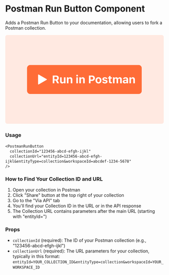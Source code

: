# Postman Run Button Component

Adds a Postman Run Button to your documentation, allowing users to fork a Postman collection.

<img alt="Postman Run Button" src="postman-run-button.png" width="800" />

### Usage

```mdx
<PostmanRunButton 
  collectionId="123456-abcd-efgh-ijkl" 
  collectionUrl="entityId=123456-abcd-efgh-ijkl&entityType=collection&workspaceId=abcdef-1234-5678"
/>
```

### How to Find Your Collection ID and URL

1. Open your collection in Postman
2. Click "Share" button at the top right of your collection
3. Go to the "Via API" tab
4. You'll find your Collection ID in the URL or in the API response
5. The Collection URL contains parameters after the main URL (starting with "entityId=")

### Props

- `collectionId` (required): The ID of your Postman collection (e.g., "123456-abcd-efgh-ijkl")
- `collectionUrl` (required): The URL parameters for your collection, typically in this format: 
  `entityId=YOUR_COLLECTION_ID&entityType=collection&workspaceId=YOUR_WORKSPACE_ID`